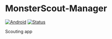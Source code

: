 # MonsterScout-Manager

[![Android](https://img.shields.io/badge/Android-15%2B-green.svg?style=flat)]()
[![Status](https://img.shields.io/badge/Status-Alpha-red.svg?style=flat)]()

Scouting app
